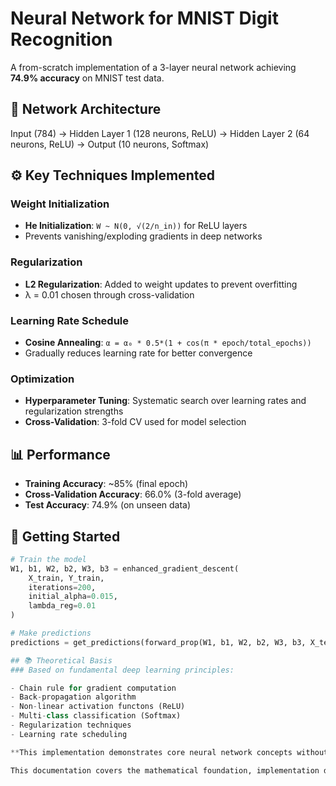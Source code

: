 # Neural Network for MNIST Digit Recognition

A from-scratch implementation of a 3-layer neural network achieving **74.9% accuracy** on MNIST test data.

## 🧠 Network Architecture

Input (784) → Hidden Layer 1 (128 neurons, ReLU) → Hidden Layer 2 (64 neurons, ReLU) → Output (10 neurons, Softmax)


## ⚙️ Key Techniques Implemented

### Weight Initialization
- **He Initialization**: `W ~ N(0, √(2/n_in))` for ReLU layers
- Prevents vanishing/exploding gradients in deep networks

### Regularization
- **L2 Regularization**: Added to weight updates to prevent overfitting
- λ = 0.01 chosen through cross-validation

### Learning Rate Schedule
- **Cosine Annealing**: `α = α₀ * 0.5*(1 + cos(π * epoch/total_epochs))`
- Gradually reduces learning rate for better convergence

### Optimization
- **Hyperparameter Tuning**: Systematic search over learning rates and regularization strengths
- **Cross-Validation**: 3-fold CV used for model selection

## 📊 Performance
- **Training Accuracy**: ~85% (final epoch)
- **Cross-Validation Accuracy**: 66.0% (3-fold average)
- **Test Accuracy**: 74.9% (on unseen data)

## 🚀 Getting Started

```python
# Train the model
W1, b1, W2, b2, W3, b3 = enhanced_gradient_descent(
    X_train, Y_train, 
    iterations=200, 
    initial_alpha=0.015, 
    lambda_reg=0.01
)

# Make predictions
predictions = get_predictions(forward_prop(W1, b1, W2, b2, W3, b3, X_test)[-1])

## 📚 Theoretical Basis
### Based on fundamental deep learning principles:

- Chain rule for gradient computation
- Back-propagation algorithm
- Non-linear activation functons (ReLU)
- Multi-class classification (Softmax)
- Regularization techniques
- Learning rate scheduling

**This implementation demonstrates core neural network concepts without relying on high-level frameworks like TensorFlow or PyTorch.**

This documentation covers the mathematical foundation, implementation details, and performance results while referencing the concepts from this attached PDF
